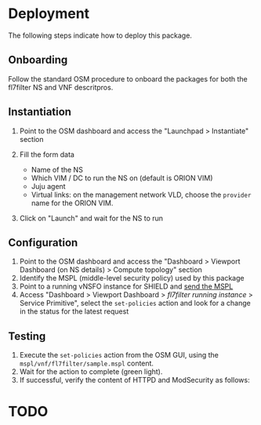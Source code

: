 # Deployment

The following steps indicate how to deploy this package.

## Onboarding

Follow the standard OSM procedure to onboard the packages for both the fl7filter NS and VNF descritpros.

## Instantiation

1. Point to the OSM dashboard and access the "Launchpad > Instantiate" section

2. Fill the form data
   * Name of the NS
   * Which VIM / DC to run the NS on (default is ORION VIM)
   * Juju agent
   * Virtual links: on the management network VLD, choose the `provider` name for the ORION VIM.

3. Click on "Launch" and wait for the NS to run

## Configuration

1. Point to the OSM dashboard and access the "Dashboard > Viewport Dashboard (on NS details) > Compute topology" section
2. Identify the MSPL (middle-level security policy) used by this package
3. Point to a running vNSFO instance for SHIELD and [send the MSPL](https://github.com/shield-h2020/nfvo/blob/master/README.md#execute-pre-defined-action-from-a-specific-vnsf)
3. Access "Dashboard > Viewport Dashboard > *fl7filter running instance* > Service Primitive", select the `set-policies` action and look for a change in the status for the latest request

## Testing

1. Execute the `set-policies` action from the OSM GUI, using the
 `mspl/vnf/fl7filter/sample.mspl` content.
2. Wait for the action to complete (green light).
3. If successful, verify the content of HTTPD and ModSecurity as follows:
# TODO
